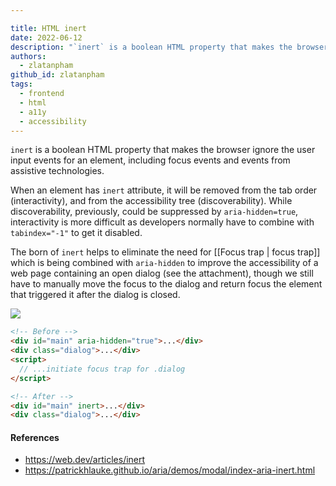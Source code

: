 ```yaml
---

title: HTML inert
date: 2022-06-12
description: "`inert` is a boolean HTML property that makes the browser ignore the user input events for an element, including focus events and events from assistive technologies."
authors:
  - zlatanpham
github_id: zlatanpham
tags:
  - frontend
  - html
  - a11y
  - accessibility
---
```


`inert` is a boolean HTML property that makes the browser ignore the user input events for an element, including focus events and events from assistive technologies.

When an element has `inert` attribute, it will be removed from the tab order (interactivity), and from the accessibility tree (discoverability). While discoverability, previously, could be suppressed by `aria-hidden=true`, interactivity is more difficult as developers normally have to combine with `tabindex="-1"` to get it disabled.

The born of `inert` helps to eliminate the need for [[Focus trap | focus trap]] which is being combined with `aria-hidden` to improve the accessibility of a web page containing an open dialog (see the attachment), though we still have to manually move the focus to the dialog and return focus the element that triggered it after the dialog is closed.

![](assets/html-inert_pasted-image-20220612104313.webp)

```html
<!-- Before -->
<div id="main" aria-hidden="true">...</div>
<div class="dialog">...</div>
<script>
  // ...initiate focus trap for .dialog
</script>

<!-- After -->
<div id="main" inert>...</div>
<div class="dialog">...</div>
```

#### References

- https://web.dev/articles/inert
- https://patrickhlauke.github.io/aria/demos/modal/index-aria-inert.html
